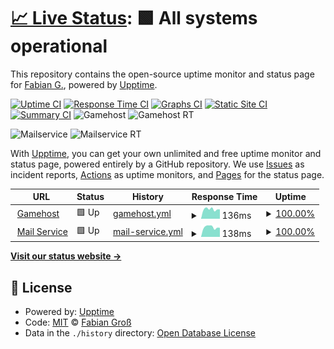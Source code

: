 # [📈 Live Status](https://status.fgross.cloud): <!--live status--> **🟩 All systems operational**

This repository contains the open-source uptime monitor and status page for [Fabian G.](mgservers.xyz), powered by [Upptime](https://github.com/upptime/upptime).

[![Uptime CI](https://github.com/fbigrs/status.fgross.cloud/workflows/Uptime%20CI/badge.svg)](https://github.com/fbigrs/status.fgross.cloud/actions?query=workflow%3A%22Uptime+CI%22)
[![Response Time CI](https://github.com/fbigrs/status.fgross.cloud/workflows/Response%20Time%20CI/badge.svg)](https://github.com/fbigrs/status.fgross.cloud/actions?query=workflow%3A%22Response+Time+CI%22)
[![Graphs CI](https://github.com/fbigrs/status.fgross.cloud/workflows/Graphs%20CI/badge.svg)](https://github.com/fbigrs/status.fgross.cloud/actions?query=workflow%3A%22Graphs+CI%22)
[![Static Site CI](https://github.com/fbigrs/status.fgross.cloud/workflows/Static%20Site%20CI/badge.svg)](https://github.com/fbigrs/status.fgross.cloud/actions?query=workflow%3A%22Static+Site+CI%22)
[![Summary CI](https://github.com/fbigrs/status.fgross.cloud/workflows/Summary%20CI/badge.svg)](https://github.com/fbigrs/status.fgross.cloud/actions?query=workflow%3A%22Summary+CI%22)
![Gamehost](https://img.shields.io/endpoint?url=https%3A%2F%2Fraw.githubusercontent.com%2Ffbigrs%2Fstatus%2Fmaster%2Fapi%2Fgamehost%2Fuptime.json)
![Gamehost RT](https://img.shields.io/endpoint?url=https%3A%2F%2Fraw.githubusercontent.com%2Ffbigrs%2Fstatus%2Fmaster%2Fapi%2Fgamehost%2Fresponse-time.json)

![Mailservice](https://img.shields.io/endpoint?url=https%3A%2F%2Fraw.githubusercontent.com%2Ffbigrs%2Fstatus%2Fmaster%2Fapi%2Fmail-service%2Fuptime.json)
![Mailservice RT](https://img.shields.io/endpoint?url=https%3A%2F%2Fraw.githubusercontent.com%2Ffbigrs%2Fstatus%2Fmaster%2Fapi%2Fmail-service%2Fresponse-time.json)

With [Upptime](https://upptime.js.org), you can get your own unlimited and free uptime monitor and status page, powered entirely by a GitHub repository. We use [Issues](https://github.com/fbigrs/status.fgross.cloud/issues) as incident reports, [Actions](https://github.com/fbigrs/status.fgross.cloud/actions) as uptime monitors, and [Pages](https://status.fgross.cloud) for the status page.

<!--start: status pages-->
<!-- This summary is generated by Upptime (https://github.com/upptime/upptime) -->
<!-- Do not edit this manually, your changes will be overwritten -->
<!-- prettier-ignore -->
| URL | Status | History | Response Time | Uptime |
| --- | ------ | ------- | ------------- | ------ |
| <img alt="" src="https://icons.duckduckgo.com/ip3/null.ico" height="13"> [Gamehost](85.215.117.229) | 🟩 Up | [gamehost.yml](https://github.com/fbigrs/status/commits/HEAD/history/gamehost.yml) | <details><summary><img alt="Response time graph" src="./graphs/gamehost/response-time-week.png" height="20"> 136ms</summary><br><a href="https://status.fgross.cloud/history/gamehost"><img alt="Response time 131" src="https://img.shields.io/endpoint?url=https%3A%2F%2Fraw.githubusercontent.com%2Ffbigrs%2Fstatus%2FHEAD%2Fapi%2Fgamehost%2Fresponse-time.json"></a><br><a href="https://status.fgross.cloud/history/gamehost"><img alt="24-hour response time 133" src="https://img.shields.io/endpoint?url=https%3A%2F%2Fraw.githubusercontent.com%2Ffbigrs%2Fstatus%2FHEAD%2Fapi%2Fgamehost%2Fresponse-time-day.json"></a><br><a href="https://status.fgross.cloud/history/gamehost"><img alt="7-day response time 136" src="https://img.shields.io/endpoint?url=https%3A%2F%2Fraw.githubusercontent.com%2Ffbigrs%2Fstatus%2FHEAD%2Fapi%2Fgamehost%2Fresponse-time-week.json"></a><br><a href="https://status.fgross.cloud/history/gamehost"><img alt="30-day response time 131" src="https://img.shields.io/endpoint?url=https%3A%2F%2Fraw.githubusercontent.com%2Ffbigrs%2Fstatus%2FHEAD%2Fapi%2Fgamehost%2Fresponse-time-month.json"></a><br><a href="https://status.fgross.cloud/history/gamehost"><img alt="1-year response time 131" src="https://img.shields.io/endpoint?url=https%3A%2F%2Fraw.githubusercontent.com%2Ffbigrs%2Fstatus%2FHEAD%2Fapi%2Fgamehost%2Fresponse-time-year.json"></a></details> | <details><summary><a href="https://status.fgross.cloud/history/gamehost">100.00%</a></summary><a href="https://status.fgross.cloud/history/gamehost"><img alt="All-time uptime 100.00%" src="https://img.shields.io/endpoint?url=https%3A%2F%2Fraw.githubusercontent.com%2Ffbigrs%2Fstatus%2FHEAD%2Fapi%2Fgamehost%2Fuptime.json"></a><br><a href="https://status.fgross.cloud/history/gamehost"><img alt="24-hour uptime 100.00%" src="https://img.shields.io/endpoint?url=https%3A%2F%2Fraw.githubusercontent.com%2Ffbigrs%2Fstatus%2FHEAD%2Fapi%2Fgamehost%2Fuptime-day.json"></a><br><a href="https://status.fgross.cloud/history/gamehost"><img alt="7-day uptime 100.00%" src="https://img.shields.io/endpoint?url=https%3A%2F%2Fraw.githubusercontent.com%2Ffbigrs%2Fstatus%2FHEAD%2Fapi%2Fgamehost%2Fuptime-week.json"></a><br><a href="https://status.fgross.cloud/history/gamehost"><img alt="30-day uptime 100.00%" src="https://img.shields.io/endpoint?url=https%3A%2F%2Fraw.githubusercontent.com%2Ffbigrs%2Fstatus%2FHEAD%2Fapi%2Fgamehost%2Fuptime-month.json"></a><br><a href="https://status.fgross.cloud/history/gamehost"><img alt="1-year uptime 100.00%" src="https://img.shields.io/endpoint?url=https%3A%2F%2Fraw.githubusercontent.com%2Ffbigrs%2Fstatus%2FHEAD%2Fapi%2Fgamehost%2Fuptime-year.json"></a></details>
| <img alt="" src="https://icons.duckduckgo.com/ip3/null.ico" height="13"> [Mail Service](mail.fgross.cloud) | 🟩 Up | [mail-service.yml](https://github.com/fbigrs/status/commits/HEAD/history/mail-service.yml) | <details><summary><img alt="Response time graph" src="./graphs/mail-service/response-time-week.png" height="20"> 138ms</summary><br><a href="https://status.fgross.cloud/history/mail-service"><img alt="Response time 144" src="https://img.shields.io/endpoint?url=https%3A%2F%2Fraw.githubusercontent.com%2Ffbigrs%2Fstatus%2FHEAD%2Fapi%2Fmail-service%2Fresponse-time.json"></a><br><a href="https://status.fgross.cloud/history/mail-service"><img alt="24-hour response time 129" src="https://img.shields.io/endpoint?url=https%3A%2F%2Fraw.githubusercontent.com%2Ffbigrs%2Fstatus%2FHEAD%2Fapi%2Fmail-service%2Fresponse-time-day.json"></a><br><a href="https://status.fgross.cloud/history/mail-service"><img alt="7-day response time 138" src="https://img.shields.io/endpoint?url=https%3A%2F%2Fraw.githubusercontent.com%2Ffbigrs%2Fstatus%2FHEAD%2Fapi%2Fmail-service%2Fresponse-time-week.json"></a><br><a href="https://status.fgross.cloud/history/mail-service"><img alt="30-day response time 144" src="https://img.shields.io/endpoint?url=https%3A%2F%2Fraw.githubusercontent.com%2Ffbigrs%2Fstatus%2FHEAD%2Fapi%2Fmail-service%2Fresponse-time-month.json"></a><br><a href="https://status.fgross.cloud/history/mail-service"><img alt="1-year response time 144" src="https://img.shields.io/endpoint?url=https%3A%2F%2Fraw.githubusercontent.com%2Ffbigrs%2Fstatus%2FHEAD%2Fapi%2Fmail-service%2Fresponse-time-year.json"></a></details> | <details><summary><a href="https://status.fgross.cloud/history/mail-service">100.00%</a></summary><a href="https://status.fgross.cloud/history/mail-service"><img alt="All-time uptime 100.00%" src="https://img.shields.io/endpoint?url=https%3A%2F%2Fraw.githubusercontent.com%2Ffbigrs%2Fstatus%2FHEAD%2Fapi%2Fmail-service%2Fuptime.json"></a><br><a href="https://status.fgross.cloud/history/mail-service"><img alt="24-hour uptime 100.00%" src="https://img.shields.io/endpoint?url=https%3A%2F%2Fraw.githubusercontent.com%2Ffbigrs%2Fstatus%2FHEAD%2Fapi%2Fmail-service%2Fuptime-day.json"></a><br><a href="https://status.fgross.cloud/history/mail-service"><img alt="7-day uptime 100.00%" src="https://img.shields.io/endpoint?url=https%3A%2F%2Fraw.githubusercontent.com%2Ffbigrs%2Fstatus%2FHEAD%2Fapi%2Fmail-service%2Fuptime-week.json"></a><br><a href="https://status.fgross.cloud/history/mail-service"><img alt="30-day uptime 100.00%" src="https://img.shields.io/endpoint?url=https%3A%2F%2Fraw.githubusercontent.com%2Ffbigrs%2Fstatus%2FHEAD%2Fapi%2Fmail-service%2Fuptime-month.json"></a><br><a href="https://status.fgross.cloud/history/mail-service"><img alt="1-year uptime 100.00%" src="https://img.shields.io/endpoint?url=https%3A%2F%2Fraw.githubusercontent.com%2Ffbigrs%2Fstatus%2FHEAD%2Fapi%2Fmail-service%2Fuptime-year.json"></a></details>

<!--end: status pages-->

[**Visit our status website →**](https://status.fgross.cloud)

## 📄 License

- Powered by: [Upptime](https://github.com/upptime/upptime)
- Code: [MIT](./LICENSE) © [Fabian Groß](mgservers.xyz)
- Data in the `./history` directory: [Open Database License](https://opendatacommons.org/licenses/odbl/1-0/)

